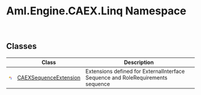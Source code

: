Aml.Engine.CAEX.Linq Namespace
==============================
 


Classes
-------

                | Class                      | Description                                                                     
--------------- | -------------------------- | ------------------------------------------------------------------------------- 
![Public class] | [CAEXSequenceExtension][1] | Extensions defined for ExternalInterface Sequence and RoleRequirements sequence 

[1]: CAEXSequenceExtension/README.md
[2]: https://www.automationml.org
[3]: ../icons/logoShade.png
[Public class]: ../icons/pubclass.gif "Public class"